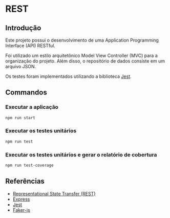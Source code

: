 # REST

## Introdução

Este projeto possui o desenvolvimento de uma Application Programming Interface (API) RESTful.

Foi utilizado um estilo arquitetônico Model View Controller (MVC) para a organização do projeto. Além disso, o repositório de dados consiste em um arquivo JSON.

Os testes foram implementados utilizando a biblioteca [Jest](https://jestjs.io/).

## Commandos

### Executar a aplicação

```bash
npm run start
```

### Executar os testes unitários

```bash
npm run test
```

### Executar os testes unitários e gerar o relatório de cobertura

```bash
npm run test-coverage
```

## Referências
- [Representational State Transfer (REST)](https://www.ics.uci.edu/~fielding/pubs/dissertation/rest_arch_style.htm)
- [Express](https://expressjs.com/)
- [Jest](https://jestjs.io/)
- [Faker-js](https://fakerjs.dev/)